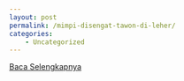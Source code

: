 ```yaml
---
layout: post
permalink: /mimpi-disengat-tawon-di-leher/
categories:
    - Uncategorized
---
```


[Baca Selengkapnya](/10)